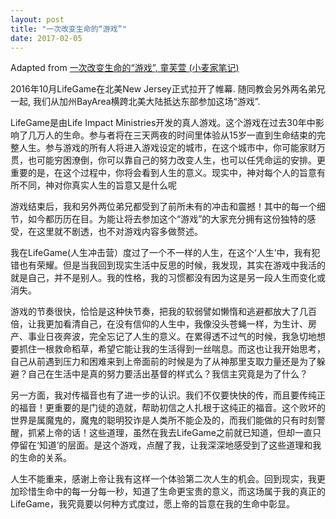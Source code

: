 ```yaml
---
layout: post
title: "一次改变生命的“游戏”"
date: 2017-02-05
---
```


<div class="container">
  Adapted from <a href="http://mp.weixin.qq.com/s/HnHQ2q2Ye1QpujlSLYSW6w">一次改变生命的“游戏”, 童芙萱 (小麦家笔记)</a>
  <p/>
  2016年10月LifeGame在北美New Jersey正式拉开了帷幕. 随同教会另外两名弟兄一起, 我们从加州BayArea横跨北美大陆抵达东部参加这场“游戏”.
  <p/>
  <span class="green-text flow-text">
    LifeGame是由Life Impact Ministries开发的真人游戏。这个游戏在过去30年中影响了几万人的生命。参与者将在三天两夜的时间里体验从15岁一直到生命结束的完整人生。参与游戏的所有人将进入游戏设定的城市，在这个城市中，你可能家财万贯，也可能穷困潦倒，你可以靠自己的努力改变人生，也可以任凭命运的安排。更重要的是，在这个过程中，你将会看到人生的意义。现实中，神对每个人的旨意有所不同，神对你真实人生的旨意又是什么呢
  </span>
  <p/>
  游戏结束后，我和另外两位弟兄都受到了前所未有的冲击和震撼！其中的每一个细节，如今都历历在目。为能让将去参加这个“游戏”的大家充分拥有这份独特的感受，在这里就不剧透，也不对游戏内容多做赘述。
  <p/>
  我在LifeGame(人生冲击营）度过了一个不一样的人生，在这个‘人生’中，我有犯错也有荣耀。但是当我回到现实生活中反思的时候，我发现，其实在游戏中我活的就是自己，并不是别人。我的性格，我的习惯都没有因为这是另一段人生而变化或消失。
  <p/>
  游戏的节奏很快，恰恰是这种快节奏，把我的软弱譬如懒惰和逃避都放大了几百倍，让我更加看清自己，在没有信仰的人生中，我像没头苍蝇一样，为生计、房产、事业日夜奔波，完全忘记了人生的意义。在累得透不过气的时候，我急切地想要抓住一根救命稻草，希望它能让我的生活得到一丝喘息。而这也让我开始思考，自己从前遇到压力和困难来到上帝面前的时候是为了从神那里支取力量还是为了躲避？自己在生活中是真的努力要活出基督的样式么？我信主究竟是为了什么？
  <p/>
  另一方面，我对传福音也有了进一步的认识。我们不仅要快快的传，而且要传纯正的福音！更重要的是门徒的造就，帮助初信之人扎根于这纯正的福音。这个败坏的世界是属魔鬼的，魔鬼的聪明狡诈是人类所不能企及的，而我们能做的只有时刻警醒，抓紧上帝的话！这些道理，虽然在我去LifeGame之前就已知道，但却一直只停留在‘知道’的层面。是这个游戏，点醒了我，让我深深地感受到了这些道理和我的生命的关系。
  <p/>
  <span class="green-text flow-text">
  人生不能重来，感谢上帝让我有这样一个体验第二次人生的机会。回到现实，我更加珍惜生命中的每一分每一秒，知道了生命更宝贵的意义，而这场属于我的真正的LifeGame，我究竟要以何种方式度过，愿上帝的旨意在我的生命中彰显。
  </span>
</div>
